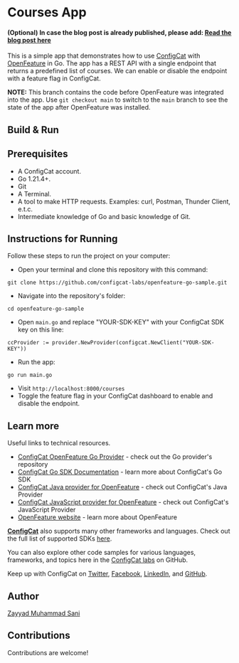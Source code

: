 # Courses App

#### (Optional) In case the blog post is already published, please add: [Read the blog post here](https://configcat.com/blog/)

This is a simple app that demonstrates how to use [ConfigCat](https://configcat.com) with [OpenFeature](https://openfeature.dev/) in Go. The app has a REST API with a single endpoint that returns a predefined list of courses. We can enable or disable the endpoint with a feature flag in ConfigCat.

**NOTE:** This branch contains the code before OpenFeature was integrated into the app. Use `git checkout main` to switch to the `main` branch to see the state of the app after OpenFeature was installed.

## Build & Run

## Prerequisites
- A ConfigCat account.
- Go 1.21.4+.
- Git
- A Terminal.
- A tool to make HTTP requests. Examples: curl, Postman, Thunder Client, e.t.c.
- Intermediate knowledge of Go and basic knowledge of Git.

## Instructions for Running
Follow these steps to run the project on your computer:
- Open your terminal and clone this repository with this command:

`git clone https://github.com/configcat-labs/openfeature-go-sample.git`

- Navigate into the repository's folder:

`cd openfeature-go-sample`

- Open `main.go` and replace "YOUR-SDK-KEY" with your ConfigCat SDK key on this line:

`ccProvider := provider.NewProvider(configcat.NewClient("YOUR-SDK-KEY"))`

- Run the app:

`go run main.go`

- Visit `http://localhost:8000/courses`
- Toggle the feature flag in your ConfigCat dashboard to enable and disable the endpoint.

## Learn more

Useful links to technical resources.
- [ConfigCat OpenFeature Go Provider](https://github.com/open-feature/go-sdk-contrib/tree/main/providers/configcat) - check out the Go provider's repository
- [ConfigCat Go SDK Documentation](https://configcat.com/docs/sdk-reference/go) - learn more about ConfigCat's Go SDK
- [ConfigCat Java provider for OpenFeature](https://github.com/open-feature/java-sdk-contrib/tree/main/providers/configcat) - check out ConfigCat's Java Provider
- [ConfigCat JavaScript provider for OpenFeature](https://github.com/open-feature/js-sdk-contrib/tree/main/libs/providers/config-cat) - check out ConfigCat's JavaScript Provider
- [OpenFeature website](https://openfeature.dev/) - learn more about OpenFeature


[**ConfigCat**](https://configcat.com) also supports many other frameworks and languages. Check out the full list of supported SDKs [here](https://configcat.com/docs/sdk-reference/overview/).

You can also explore other code samples for various languages, frameworks, and topics here in the [ConfigCat labs](https://github.com/configcat-labs) on GitHub.

Keep up with ConfigCat on [Twitter](https://twitter.com/configcat), [Facebook](https://www.facebook.com/configcat), [LinkedIn](https://www.linkedin.com/company/configcat/), and [GitHub](https://github.com/configcat).

## Author
[Zayyad Muhammad Sani](https://github.com/Z-MS)

## Contributions
Contributions are welcome!